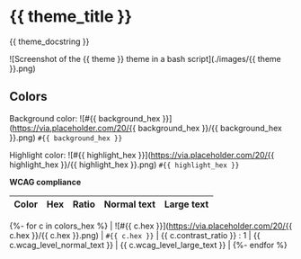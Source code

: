 # {{ theme_title }}

{{ theme_docstring }}

![Screenshot of the {{ theme }} theme in a bash script](./images/{{ theme }}.png)

## Colors

Background color: ![#{{ background_hex }}](https://via.placeholder.com/20/{{ background_hex }}/{{ background_hex }}.png) `#{{ background_hex }}`

Highlight color: ![#{{ highlight_hex }}](https://via.placeholder.com/20/{{ highlight_hex }}/{{ highlight_hex }}.png) `#{{ highlight_hex }}`

**WCAG compliance**

| Color | Hex | Ratio | Normal text | Large text |
| ----- | --- | ----- | ----------- | ---------- |

{%- for c in colors_hex %}
| ![#{{ c.hex }}](https://via.placeholder.com/20/{{ c.hex }}/{{ c.hex }}.png) | `#{{ c.hex }}` | {{ c.contrast_ratio }} : 1 | {{ c.wcag_level_normal_text }} | {{ c.wcag_level_large_text }} |
{%- endfor %}
